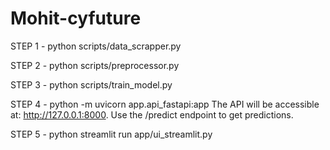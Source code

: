 # Mohit-cyfuture
STEP 1 -
python scripts/data_scrapper.py

STEP 2 -
python scripts/preprocessor.py

STEP 3 -
python scripts/train_model.py

STEP 4 -
python -m uvicorn app.api_fastapi:app
The API will be accessible at: http://127.0.0.1:8000.
Use the /predict endpoint to get predictions.

STEP 5 -
python streamlit run app/ui_streamlit.py
